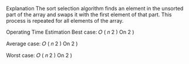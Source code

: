 Explanation
The sort selection algorithm finds an element in the unsorted part of the array and swaps it with the first element of that part. This process is repeated for all elements of the array.

Operating Time Estimation
Best case:
𝑂
(
𝑛
2
)
On
2
 )

Average case:
𝑂
(
𝑛
2
)
On
2
 )

Worst case:
𝑂
(
𝑛
2
)
On
2
 )